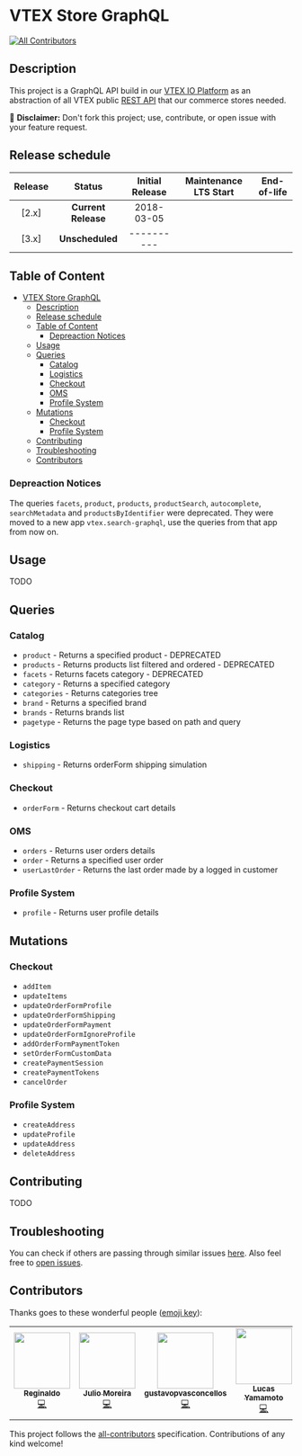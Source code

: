 # VTEX Store GraphQL

<!-- ALL-CONTRIBUTORS-BADGE:START - Do not remove or modify this section -->
[![All Contributors](https://img.shields.io/badge/all_contributors-4-orange.svg?style=flat-square)](#contributors-)
<!-- ALL-CONTRIBUTORS-BADGE:END -->

## Description

This project is a GraphQL API build in our [VTEX IO Platform](https://vtex.io/) as an abstraction of all VTEX public [REST API](https://help.vtex.com/developer-docs) that our commerce stores needed.

:loudspeaker: **Disclaimer:** Don't fork this project; use, contribute, or open issue with your feature request.

## Release schedule

| Release |       Status        | Initial Release | Maintenance LTS Start | End-of-life |
| :-----: | :-----------------: | :-------------: | :-------------------: | :---------: |
|  [2.x]  | **Current Release** |   2018-03-05    |                       |             |
|  [3.x]  |   **Unscheduled**   |   ----------    |                       |             |

## Table of Content

- [VTEX Store GraphQL](#vtex-store-graphql)
  - [Description](#description)
  - [Release schedule](#release-schedule)
  - [Table of Content](#table-of-content)
    - [Depreaction Notices](#depreaction-notices)
  - [Usage](#usage)
  - [Queries](#queries)
    - [Catalog](#catalog)
    - [Logistics](#logistics)
    - [Checkout](#checkout)
    - [OMS](#oms)
    - [Profile System](#profile-system)
  - [Mutations](#mutations)
    - [Checkout](#checkout-1)
    - [Profile System](#profile-system-1)
  - [Contributing](#contributing)
  - [Troubleshooting](#troubleshooting)
  - [Contributors](#contributors)

### Depreaction Notices

The queries `facets`, `product`, `products`, `productSearch`, `autocomplete`, `searchMetadata` and `productsByIdentifier` were deprecated. They were moved to a new app `vtex.search-graphql`, use the queries from that app from now on.

## Usage

TODO

## Queries

### Catalog

- `product` - Returns a specified product - DEPRECATED
- `products` - Returns products list filtered and ordered - DEPRECATED
- `facets` - Returns facets category - DEPRECATED
- `category` - Returns a specified category
- `categories` - Returns categories tree
- `brand` - Returns a specified brand
- `brands` - Returns brands list
- `pagetype` - Returns the page type based on path and query

### Logistics

- `shipping` - Returns orderForm shipping simulation

### Checkout

- `orderForm` - Returns checkout cart details

### OMS

- `orders` - Returns user orders details
- `order` - Returns a specified user order
- `userLastOrder` - Returns the last order made by a logged in customer

### Profile System

- `profile` - Returns user profile details

## Mutations

### Checkout

- `addItem`
- `updateItems`
- `updateOrderFormProfile`
- `updateOrderFormShipping`
- `updateOrderFormPayment`
- `updateOrderFormIgnoreProfile`
- `addOrderFormPaymentToken`
- `setOrderFormCustomData`
- `createPaymentSession`
- `createPaymentTokens`
- `cancelOrder`

### Profile System

- `createAddress`
- `updateProfile`
- `updateAddress`
- `deleteAddress`

## Contributing

TODO

## Troubleshooting

You can check if others are passing through similar issues [here](https://github.com/vtex-apps/store-graphql/issues). Also feel free to [open issues](https://github.com/vtex-apps/store-graphql/issues/new).

## Contributors

Thanks goes to these wonderful people ([emoji key](https://allcontributors.org/docs/en/emoji-key)):

<!-- ALL-CONTRIBUTORS-LIST:START - Do not remove or modify this section -->
<!-- prettier-ignore-start -->
<!-- markdownlint-disable -->
<table>
  <tr>
    <td align="center"><a href="https://github.com/regis-samurai"><img src="https://avatars0.githubusercontent.com/u/38638226?v=4" width="100px;" alt=""/><br /><sub><b>Reginaldo</b></sub></a><br /><a href="https://github.com/vtex-apps/store-graphql/commits?author=regis-samurai" title="Code">💻</a></td>
    <td align="center"><a href="https://github.com/juliomoreira"><img src="https://avatars2.githubusercontent.com/u/1207017?v=4" width="100px;" alt=""/><br /><sub><b>Julio Moreira</b></sub></a><br /><a href="https://github.com/vtex-apps/store-graphql/commits?author=juliomoreira" title="Code">💻</a></td>
    <td align="center"><a href="https://github.com/gustavopvasconcellos"><img src="https://avatars1.githubusercontent.com/u/49173685?v=4" width="100px;" alt=""/><br /><sub><b>gustavopvasconcellos</b></sub></a><br /><a href="https://github.com/vtex-apps/store-graphql/commits?author=gustavopvasconcellos" title="Code">💻</a></td>
    <td align="center"><a href="https://github.com/lucasayb"><img src="https://avatars2.githubusercontent.com/u/17356081?v=4" width="100px;" alt=""/><br /><sub><b>Lucas Yamamoto</b></sub></a><br /><a href="https://github.com/vtex-apps/store-graphql/commits?author=lucasayb" title="Code">💻</a></td>
  </tr>
</table>

<!-- markdownlint-enable -->
<!-- prettier-ignore-end -->
<!-- ALL-CONTRIBUTORS-LIST:END -->

This project follows the [all-contributors](https://github.com/all-contributors/all-contributors) specification. Contributions of any kind welcome!

